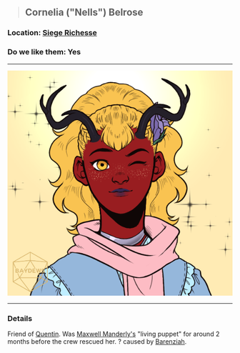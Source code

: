 >## Cornelia ("Nells") Belrose

### Location: [Siege Richesse](../../Locations/Siege%20Richesse.md)

### Do we like them: Yes

***

![Nells](../../../Templates/images/npc-nells.png)

***

### Details

Friend of [Quentin](../PCs/Quentin%20Thexius.md). Was [Maxwell Manderly's](Maxwell%20Manderly.md) "living puppet" for around 2 months before the crew rescued her. 
? caused by [Barenziah](Barenziah.md).